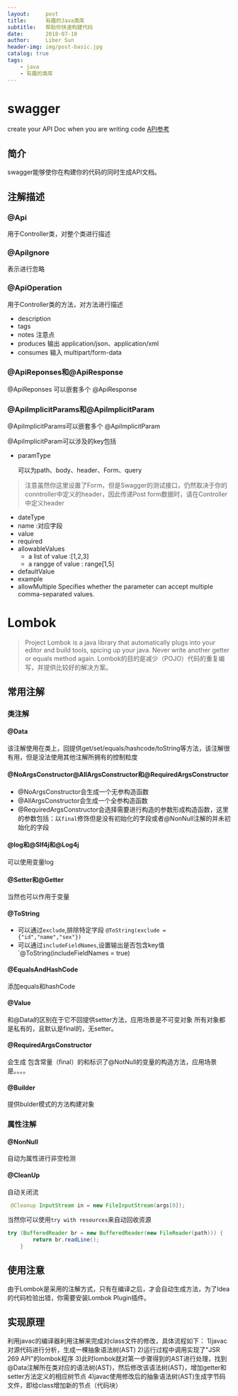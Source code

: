 ```yaml
---
layout:     post
title:      有趣的Java类库
subtitle:   帮助你快速构建代码
date:       2018-07-10
author:     Liber Sun
header-img: img/post-basic.jpg
catalog: true
tags:
    - java
    - 有趣的类库
---
```


# swagger

create your API Doc when you are writing code
[API参考](http://docs.swagger.io/swagger-core/v1.3.12/apidocs/index.html?com/wordnik/swagger/annotations/ApiOperation.html)

## 简介

swagger能够使你在构建你的代码的同时生成API文档。

## 注解描述

### @Api

用于Controller类，对整个类进行描述

### @ApiIgnore

表示进行忽略

### @ApiOperation

用于Controller类的方法，对方法进行描述

- description
- tags
- notes 注意点
- produces 输出 application/json、application/xml
- consumes 输入 multipart/form-data

### @ApiReponses和@ApiResponse

@ApiReponses 可以嵌套多个 @ApiResponse

### @ApiImplicitParams和@ApiImplicitParam

@ApiImplicitParams可以嵌套多个 @ApiImplicitParam

@ApiImplicitParam可以涉及的key包括

- paramType 

  可以为path、body、header、Form、query
> 注意虽然你这里设置了Form，但是Swagger的测试接口，仍然取决于你的conntroller中定义的header，因此传递Post form数据时，请在Controller中定义header
- dateType
- name   :对应字段
- value
- required
- allowableValues
  - a list of value :[1,2,3]
  - a rangge of value : range[1,5]
- defaultValue
- example
- allowMultiple
  Specifies whether the parameter can accept multiple comma-separated values.

# Lombok

>Project Lombok is a java library that automatically plugs into your editor and build tools, spicing up your java.
Never write another getter or equals method again.
Lombok的目的是减少（POJO）代码的重复编写，并提供比较好的解决方案。

## 常用注解

### 类注解

#### @Data

该注解使用在类上，回提供get/set/equals/hashcode/toString等方法，该注解很有用，但是没法使用其他注解所拥有的控制粒度

#### @NoArgsConstructor@AllArgsConstructor和@RequiredArgsConstructor

- @NoArgsConstructor会生成一个无参构造函数
- @AllArgsConstructor会生成一个全参构造函数
- @RequiredArgsConstructor会选择需要进行构造的参数形成构造函数，这里的参数包括：以`final`修饰但是没有初始化的字段或者@NonNull注解的并未初始化的字段

#### @log和@Slf4j和@Log4j

可以使用变量log

#### @Setter和@Getter

当然也可以作用于变量

#### @ToString

- 可以通过`exclude`,排除特定字段 `@ToString(exclude = {"id","name","sex"})`
- 可以通过`includeFieldNames`,设置输出是否包含key值`@ToString(includeFieldNames = true)

#### @EqualsAndHashCode

添加equals和hashCode

#### @Value

和@Data的区别在于它不回提供setter方法，应用场景是不可变对象
所有对象都是私有的，且默认是final的，无setter。

#### @RequiredArgsConstructor

会生成 包含常量（final）的和标识了@NotNull的变量的构造方法，应用场景是。。。。

#### @Builder

提供bulder模式的方法构建对象

### 属性注解

#### @NonNull

自动为属性进行非空检测

#### @CleanUp

自动关闭流

```java
 @Cleanup InputStream in = new FileInputStream(args[0]);
```

当然你可以使用`try with resources`来自动回收资源

```java
try (BufferedReader br = new BufferedReader(new FileReader(path))) {
        return br.readLine();
    }
```

## 使用注意

由于Lombok是采用的注解方式，只有在编译之后，才会自动生成方法，为了Idea的代码检验出错，你需要安装Lombok Plugin插件。

## 实现原理

利用javac的编译器利用注解来完成对class文件的修改，具体流程如下：
1)javac对源代码进行分析，生成一棵抽象语法树(AST)
2)运行过程中调用实现了"JSR 269 API"的lombok程序
3)此时lombok就对第一步骤得到的AST进行处理，找到@Data注解所在类对应的语法树(AST)，然后修改该语法树(AST)，增加getter和setter方法定义的相应树节点
4)javac使用修改后的抽象语法树(AST)生成字节码文件，即给class增加新的节点（代码块）
